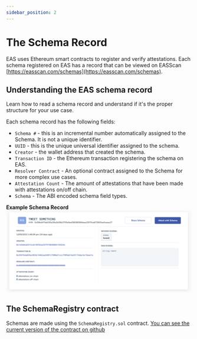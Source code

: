 ```yaml
---
sidebar_position: 2
---
```


# The Schema Record
EAS uses Ethereum smart contracts to register and verify attestations. Each schema registered on EAS has a record that can be viewed on EASScan [https://easscan.com/schemas](https://easscan.com/schemas). 

## Understanding the EAS schema record
Learn how to read a schema record and understand if it's the proper structure for your use case.

Each schema record has the following fields:
- `Schema #` - this is an incremental number automatically assigned to the Schema. It is not a unique identifier.
- `UUID` - this is the unique universal identifier assigned to the schema.
- `Creator` - the wallet address that created the schema.
- `Transaction ID` - the Ethereum transaction registering the schema on EAS.
- `Resolver Contract` - An optional contract assigned to the Schema for more complex use cases.
- `Attestation Count` - The amount of attestations that have been made with attestations on/off chain.
- `Schema` - The ABI encoded schema field types.


**Example Schema Record**
![#33 - Make A Statement](./img/tweet-something-schema.png)

## The SchemaRegistry contract
Schemas are made using the `SchemaRegistry.sol` contract. [You can see the current version of the contract on github](https://github.com/ethereum-attestation-service/eas-contracts/blob/master/contracts/SchemaRegistry.sol)
